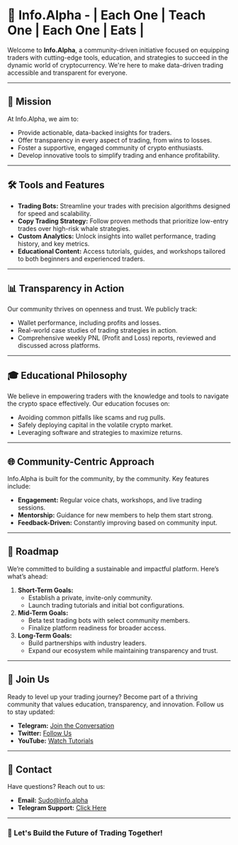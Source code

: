 # 🤖 Info.Alpha - | Each One | Teach One | Each One | Eats |

Welcome to **Info.Alpha**, a community-driven initiative focused on equipping traders with cutting-edge tools, education, and strategies to succeed in the dynamic world of cryptocurrency. We're here to make data-driven trading accessible and transparent for everyone.

---

## 📜 Mission

At Info.Alpha, we aim to:
- Provide actionable, data-backed insights for traders.
- Offer transparency in every aspect of trading, from wins to losses.
- Foster a supportive, engaged community of crypto enthusiasts.
- Develop innovative tools to simplify trading and enhance profitability.

---

## 🛠 Tools and Features

- **Trading Bots:** Streamline your trades with precision algorithms designed for speed and scalability.
- **Copy Trading Strategy:** Follow proven methods that prioritize low-entry trades over high-risk whale strategies.
- **Custom Analytics:** Unlock insights into wallet performance, trading history, and key metrics.
- **Educational Content:** Access tutorials, guides, and workshops tailored to both beginners and experienced traders.

---

## 📊 Transparency in Action

Our community thrives on openness and trust. We publicly track:
- Wallet performance, including profits and losses.
- Real-world case studies of trading strategies in action.
- Comprehensive weekly PNL (Profit and Loss) reports, reviewed and discussed across platforms.

---

## 🎓 Educational Philosophy

We believe in empowering traders with the knowledge and tools to navigate the crypto space effectively. Our education focuses on:
- Avoiding common pitfalls like scams and rug pulls.
- Safely deploying capital in the volatile crypto market.
- Leveraging software and strategies to maximize returns.

---

## 🌐 Community-Centric Approach

Info.Alpha is built for the community, by the community. Key features include:
- **Engagement:** Regular voice chats, workshops, and live trading sessions.
- **Mentorship:** Guidance for new members to help them start strong.
- **Feedback-Driven:** Constantly improving based on community input.

---

## 📅 Roadmap

We’re committed to building a sustainable and impactful platform. Here’s what’s ahead:
1. **Short-Term Goals:**
   - Establish a private, invite-only community.
   - Launch trading tutorials and initial bot configurations.
2. **Mid-Term Goals:**
   - Beta test trading bots with select community members.
   - Finalize platform readiness for broader access.
3. **Long-Term Goals:**
   - Build partnerships with industry leaders.
   - Expand our ecosystem while maintaining transparency and trust.

---

## 🤝 Join Us

Ready to level up your trading journey? Become part of a thriving community that values education, transparency, and innovation. Follow us to stay updated:

- **Telegram:** [Join the Conversation](https://t.me/+xVqhNRVlnkc2Yzcx)
- **Twitter:** [Follow Us](https://twitter.com/YourTwitterLink)
- **YouTube:** [Watch Tutorials](https://youtube.com/YourYouTubeLink)

---

## 📧 Contact

Have questions? Reach out to us:
- **Email:** Sudo@info.alpha
- **Telegram Support:** [Click Here](https://t.me/+xVqhNRVlnkc2Yzcx)

---

### 🌟 Let's Build the Future of Trading Together!
